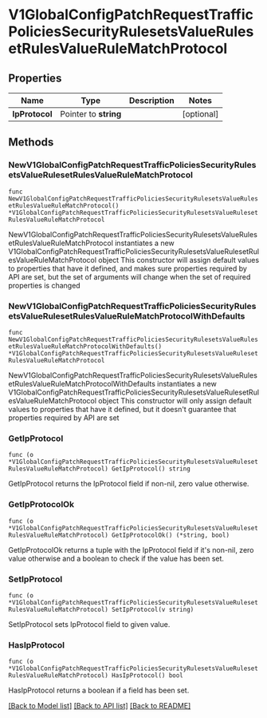 # V1GlobalConfigPatchRequestTrafficPoliciesSecurityRulesetsValueRulesetRulesValueRuleMatchProtocol

## Properties

Name | Type | Description | Notes
------------ | ------------- | ------------- | -------------
**IpProtocol** | Pointer to **string** |  | [optional] 

## Methods

### NewV1GlobalConfigPatchRequestTrafficPoliciesSecurityRulesetsValueRulesetRulesValueRuleMatchProtocol

`func NewV1GlobalConfigPatchRequestTrafficPoliciesSecurityRulesetsValueRulesetRulesValueRuleMatchProtocol() *V1GlobalConfigPatchRequestTrafficPoliciesSecurityRulesetsValueRulesetRulesValueRuleMatchProtocol`

NewV1GlobalConfigPatchRequestTrafficPoliciesSecurityRulesetsValueRulesetRulesValueRuleMatchProtocol instantiates a new V1GlobalConfigPatchRequestTrafficPoliciesSecurityRulesetsValueRulesetRulesValueRuleMatchProtocol object
This constructor will assign default values to properties that have it defined,
and makes sure properties required by API are set, but the set of arguments
will change when the set of required properties is changed

### NewV1GlobalConfigPatchRequestTrafficPoliciesSecurityRulesetsValueRulesetRulesValueRuleMatchProtocolWithDefaults

`func NewV1GlobalConfigPatchRequestTrafficPoliciesSecurityRulesetsValueRulesetRulesValueRuleMatchProtocolWithDefaults() *V1GlobalConfigPatchRequestTrafficPoliciesSecurityRulesetsValueRulesetRulesValueRuleMatchProtocol`

NewV1GlobalConfigPatchRequestTrafficPoliciesSecurityRulesetsValueRulesetRulesValueRuleMatchProtocolWithDefaults instantiates a new V1GlobalConfigPatchRequestTrafficPoliciesSecurityRulesetsValueRulesetRulesValueRuleMatchProtocol object
This constructor will only assign default values to properties that have it defined,
but it doesn't guarantee that properties required by API are set

### GetIpProtocol

`func (o *V1GlobalConfigPatchRequestTrafficPoliciesSecurityRulesetsValueRulesetRulesValueRuleMatchProtocol) GetIpProtocol() string`

GetIpProtocol returns the IpProtocol field if non-nil, zero value otherwise.

### GetIpProtocolOk

`func (o *V1GlobalConfigPatchRequestTrafficPoliciesSecurityRulesetsValueRulesetRulesValueRuleMatchProtocol) GetIpProtocolOk() (*string, bool)`

GetIpProtocolOk returns a tuple with the IpProtocol field if it's non-nil, zero value otherwise
and a boolean to check if the value has been set.

### SetIpProtocol

`func (o *V1GlobalConfigPatchRequestTrafficPoliciesSecurityRulesetsValueRulesetRulesValueRuleMatchProtocol) SetIpProtocol(v string)`

SetIpProtocol sets IpProtocol field to given value.

### HasIpProtocol

`func (o *V1GlobalConfigPatchRequestTrafficPoliciesSecurityRulesetsValueRulesetRulesValueRuleMatchProtocol) HasIpProtocol() bool`

HasIpProtocol returns a boolean if a field has been set.


[[Back to Model list]](../README.md#documentation-for-models) [[Back to API list]](../README.md#documentation-for-api-endpoints) [[Back to README]](../README.md)


